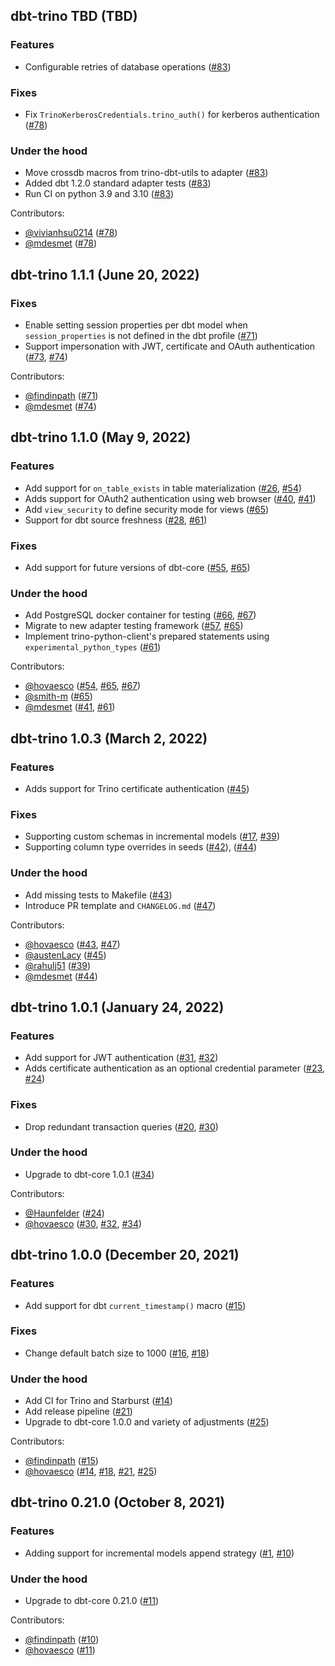 ## dbt-trino TBD (TBD)

### Features
- Configurable retries of database operations ([#83](https://github.com/starburstdata/dbt-trino/pull/83))

### Fixes
- Fix `TrinoKerberosCredentials.trino_auth()` for kerberos authentication ([#78](https://github.com/starburstdata/dbt-trino/pull/78))
### Under the hood
- Move crossdb macros from trino-dbt-utils to adapter ([#83](https://github.com/starburstdata/dbt-trino/pull/83))
- Added dbt 1.2.0 standard adapter tests ([#83](https://github.com/starburstdata/dbt-trino/pull/83))
- Run CI on python 3.9 and 3.10 ([#83](https://github.com/starburstdata/dbt-trino/pull/83))

Contributors:
* [@vivianhsu0214](https://github.com/vivianhsu0214) ([#78](https://github.com/starburstdata/dbt-trino/pull/78))
* [@mdesmet](https://github.com/mdesmet) ([#78](https://github.com/starburstdata/dbt-trino/pull/83))

## dbt-trino 1.1.1 (June 20, 2022)

### Fixes
- Enable setting session properties per dbt model when `session_properties` is not defined in the dbt profile ([#71](https://github.com/starburstdata/dbt-trino/pull/71))
- Support impersonation with JWT, certificate and OAuth authentication ([#73](https://github.com/starburstdata/dbt-trino/issues/73), [#74](https://github.com/starburstdata/dbt-trino/pull/74))

Contributors:
* [@findinpath](https://github.com/findinpath) ([#71](https://github.com/starburstdata/dbt-trino/pull/71))
* [@mdesmet](https://github.com/mdesmet) ([#74](https://github.com/starburstdata/dbt-trino/pull/74))

## dbt-trino 1.1.0 (May 9, 2022)

### Features
- Add support for `on_table_exists` in table materialization ([#26](https://github.com/starburstdata/dbt-trino/issues/26), [#54](https://github.com/starburstdata/dbt-trino/pull/54))
- Adds support for OAuth2 authentication using web browser ([#40](https://github.com/starburstdata/dbt-trino/issues/40), [#41](https://github.com/starburstdata/dbt-trino/pull/41))
- Add `view_security` to define security mode for views ([#65](https://github.com/starburstdata/dbt-trino/pull/65))
- Support for dbt source freshness ([#28](https://github.com/starburstdata/dbt-trino/issues/28), [#61](https://github.com/starburstdata/dbt-trino/pull/61))

### Fixes
- Add support for future versions of dbt-core ([#55](https://github.com/starburstdata/dbt-trino/issues/55), [#65](https://github.com/starburstdata/dbt-trino/pull/65))

### Under the hood
- Add PostgreSQL docker container for testing ([#66](https://github.com/starburstdata/dbt-trino/issues/66), [#67](https://github.com/starburstdata/dbt-trino/pull/67))
- Migrate to new adapter testing framework ([#57](https://github.com/starburstdata/dbt-trino/issues/57), [#65](https://github.com/starburstdata/dbt-trino/pull/65))
- Implement trino-python-client's prepared statements using `experimental_python_types` ([#61](https://github.com/starburstdata/dbt-trino/pull/61))
  
Contributors:
* [@hovaesco](https://github.com/hovaesco) ([#54](https://github.com/starburstdata/dbt-trino/pull/54), [#65](https://github.com/starburstdata/dbt-trino/pull/65), [#67](https://github.com/starburstdata/dbt-trino/pull/67))
* [@smith-m](https://github.com/smith-m) ([#65](https://github.com/starburstdata/dbt-trino/pull/65))
* [@mdesmet](https://github.com/mdesmet) ([#41](https://github.com/starburstdata/dbt-trino/pull/41), [#61](https://github.com/starburstdata/dbt-trino/pull/61))

## dbt-trino 1.0.3 (March 2, 2022)

### Features
- Adds support for Trino certificate authentication ([#45](https://github.com/starburstdata/dbt-trino/pull/45))

### Fixes
- Supporting custom schemas in incremental models ([#17](https://github.com/starburstdata/dbt-trino/issues/17), [#39](https://github.com/starburstdata/dbt-trino/pull/39))
- Supporting column type overrides in seeds ([#42](https://github.com/starburstdata/dbt-trino/issues/42)), ([#44](https://github.com/starburstdata/dbt-trino/pull/44))

### Under the hood
- Add missing tests to Makefile ([#43](https://github.com/starburstdata/dbt-trino/pull/43))
- Introduce PR template and `CHANGELOG.md` ([#47](https://github.com/starburstdata/dbt-trino/pull/47))

Contributors:
* [@hovaesco](https://github.com/hovaesco) ([#43](https://github.com/starburstdata/dbt-trino/pull/43), [#47](https://github.com/starburstdata/dbt-trino/pull/47))
* [@austenLacy](https://github.com/austenLacy) ([#45](https://github.com/starburstdata/dbt-trino/pull/45))
* [@rahulj51](https://github.com/rahulj51) ([#39](https://github.com/starburstdata/dbt-trino/pull/39))
* [@mdesmet](https://github.com/mdesmet) ([#44](https://github.com/starburstdata/dbt-trino/pull/44))

## dbt-trino 1.0.1 (January 24, 2022)

### Features
- Add support for JWT authentication ([#31](https://github.com/starburstdata/dbt-trino/issues/31), [#32](https://github.com/starburstdata/dbt-trino/pull/32))
- Adds certificate authentication as an optional credential parameter ([#23](https://github.com/starburstdata/dbt-trino/issues/23), [#24](https://github.com/starburstdata/dbt-trino/pull/24))

### Fixes
- Drop redundant transaction queries ([#20](https://github.com/starburstdata/dbt-trino/issues/20), [#30](https://github.com/starburstdata/dbt-trino/pull/30))

### Under the hood
- Upgrade to dbt-core 1.0.1 ([#34](https://github.com/starburstdata/dbt-trino/pull/34))

Contributors:
* [@Haunfelder](https://github.com/Haunfelder) ([#24](https://github.com/starburstdata/dbt-trino/pull/24))
* [@hovaesco](https://github.com/hovaesco) ([#30](https://github.com/starburstdata/dbt-trino/pull/30), [#32](https://github.com/starburstdata/dbt-trino/pull/32),  [#34](https://github.com/starburstdata/dbt-trino/pull/34))

## dbt-trino 1.0.0  (December 20, 2021)

### Features
- Add support for dbt `current_timestamp()` macro ([#15](https://github.com/starburstdata/dbt-trino/pull/15))

### Fixes
- Change default batch size to 1000 ([#16](https://github.com/starburstdata/dbt-trino/issues/16), [#18](https://github.com/starburstdata/dbt-trino/pull/18))

### Under the hood
- Add CI for Trino and Starburst ([#14](https://github.com/starburstdata/dbt-trino/pull/14))
- Add release pipeline ([#21](https://github.com/starburstdata/dbt-trino/pull/21))
- Upgrade to dbt-core 1.0.0 and variety of adjustments ([#25](https://github.com/starburstdata/dbt-trino/pull/25))

Contributors:
* [@findinpath](https://github.com/findinpath) ([#15](https://github.com/starburstdata/dbt-trino/pull/15))
* [@hovaesco](https://github.com/hovaesco) ([#14](https://github.com/starburstdata/dbt-trino/pull/14), [#18](https://github.com/starburstdata/dbt-trino/pull/18), [#21](https://github.com/starburstdata/dbt-trino/pull/21), [#25](https://github.com/starburstdata/dbt-trino/pull/25))

## dbt-trino 0.21.0  (October 8, 2021)

### Features
- Adding support for incremental models append strategy ([#1](https://github.com/starburstdata/dbt-trino/issues/1), [#10](https://github.com/starburstdata/dbt-trino/pull/10))

### Under the hood
- Upgrade to dbt-core 0.21.0 ([#11](https://github.com/starburstdata/dbt-trino/pull/11))


Contributors:
* [@findinpath](https://github.com/findinpath) ([#10](https://github.com/starburstdata/dbt-trino/pull/10))
* [@hovaesco](https://github.com/hovaesco) ([#11](https://github.com/starburstdata/dbt-trino/pull/11))

